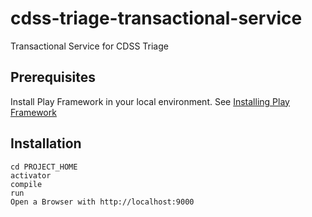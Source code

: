 # cdss-triage-transactional-service
Transactional Service for CDSS Triage

## Prerequisites

Install Play Framework in your local environment. See [Installing Play Framework](https://www.playframework.com/documentation/2.5.x/Installing)

## Installation

```
cd PROJECT_HOME
activator
compile
run
Open a Browser with http://localhost:9000
```
